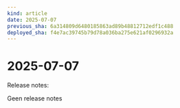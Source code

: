 ```yaml
---
kind: article
date: 2025-07-07
previous_sha: 6a314809d6480185863ad89b48812712edf1c488
deployed_sha: f4e7ac39745b79d78a036ba275e621af0296932a
---
```


# 2025-07-07

Release notes:

Geen release notes
